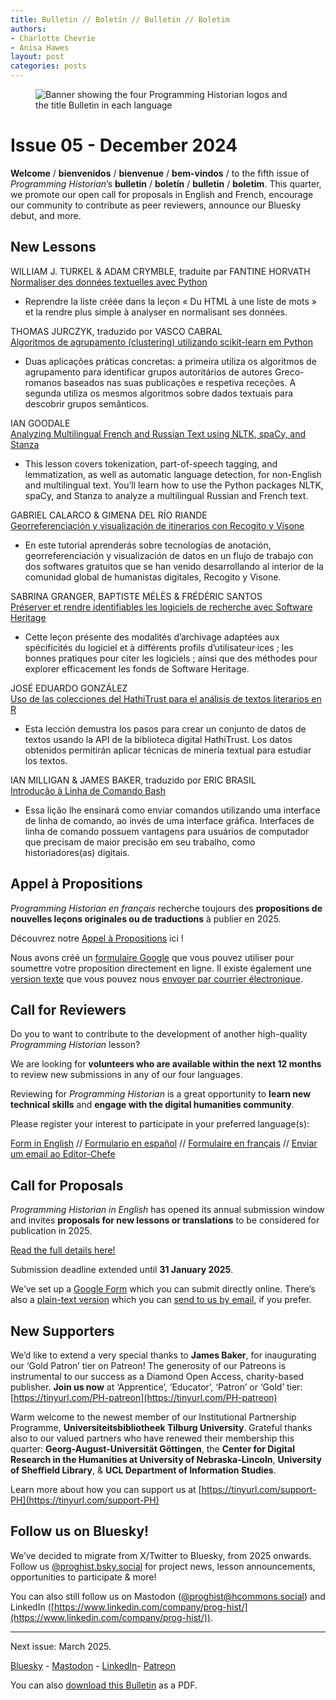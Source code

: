```yaml
---
title: Bulletin // Boletín // Bulletin // Boletim
authors: 
- Charlotte Chevrie
- Anisa Hawes
layout: post
categories: posts 
---
```


<p><figure><img src="/images/blog/ph-bulletin-banner.png" alt="Banner showing the four Programming Historian logos and the title Bulletin in each language "/><figcaption></figcaption> </figure></p>

# Issue 05 - December 2024

**Welcome** / **bienvenidos** / **bienvenue** / **bem-vindos** / to the fifth issue of _Programming Historian_’s **bulletin** / **boletín** / **bulletin** / **boletim**. This quarter, we promote our open call for proposals in English and French, encourage our community to contribute as peer reviewers, announce our Bluesky debut, and more.

## New Lessons    

WILLIAM J. TURKEL & ADAM CRYMBLE, traduite par FANTINE HORVATH    
[Normaliser des données textuelles avec Python](https://doi.org/10.46430/phfr0033)
- Reprendre la liste créée dans la leçon «&nbsp;Du HTML à une liste de mots&nbsp;» et la rendre plus simple à analyser en normalisant ses données.   

THOMAS JURCZYK, traduzido por VASCO CABRAL    
[Algoritmos de agrupamento (clustering) utilizando scikit-learn em Python](https://doi.org/10.46430/phpt0048)
- Duas aplicações práticas concretas: a primeira utiliza os algoritmos de agrupamento para identificar grupos autoritários de autores Greco-romanos baseados nas suas publicações e respetiva receções. A segunda utiliza os mesmos algoritmos sobre dados textuais para descobrir grupos semânticos.

IAN GOODALE    
[Analyzing Multilingual French and Russian Text using NLTK, spaCy, and Stanza](https://doi.org/10.46430/phen0121)
- This lesson covers tokenization, part-of-speech tagging, and lemmatization, as well as automatic language detection, for non-English and multilingual text. You’ll learn how to use the Python packages NLTK, spaCy, and Stanza to analyze a multilingual Russian and French text.

GABRIEL CALARCO & GIMENA DEL RÍO RIANDE    
[Georreferenciación y visualización de itinerarios con Recogito y Visone](https://doi.org/10.46430/phes0067)
- En este tutorial aprenderás sobre tecnologías de anotación, georreferenciación y visualización de datos en un flujo de trabajo con dos softwares gratuitos que se han venido desarrollando al interior de la comunidad global de humanistas digitales, Recogito y Visone. 

SABRINA GRANGER, BAPTISTE MÉLÈS & FRÉDÉRIC SANTOS    
[Préserver et rendre identifiables les logiciels de recherche avec Software Heritage](https://doi.org/10.46430/phfr0034)
- Cette leçon présente des modalités d’archivage adaptées aux spécificités du logiciel et à différents profils d’utilisateur·ices&nbsp;; les bonnes pratiques pour citer les logiciels&nbsp;; ainsi que des méthodes pour explorer efficacement les fonds de Software Heritage.

JOSÉ EDUARDO GONZÁLEZ    
[Uso de las colecciones del HathiTrust para el análisis de textos literarios en R](https://doi.org/10.46430/phes0068)
- Esta lección demustra los pasos para crear un conjunto de datos de textos usando la API de la biblioteca digital HathiTrust. Los datos obtenidos permitirán aplicar técnicas de minería textual para estudiar los textos.

IAN MILLIGAN & JAMES BAKER, traduzido por ERIC BRASIL    
[Introdução à Linha de Comando Bash](https://doi.org/10.46430/phpt0049)
- Essa lição lhe ensinará como enviar comandos utilizando uma interface de linha de comando, ao invés de uma interface gráfica. Interfaces de linha de comando possuem vantagens para usuários de computador que precisam de maior precisão em seu trabalho, como historiadores(as) digitais.

## Appel à Propositions

_Programming Historian en français_ recherche toujours des **propositions de nouvelles leçons originales ou de traductions** à publier en 2025.

Découvrez notre [Appel à Propositions](https://programminghistorian.org/posts/appel-a-propositions) ici&nbsp;!

Nous avons créé un [formulaire Google](https://forms.gle/XG7sXu7EaCbnwAd56) que vous pouvez utiliser pour soumettre votre proposition directement en ligne. Il existe également une [version texte](https://programminghistorian.org/assets/forms/formulaire-lecon.txt) que vous pouvez nous [envoyer par courrier électronique](mailto:francais@programminghistorian.org).

## Call for Reviewers

Do you to want to contribute to the development of another high-quality _Programming Historian_ lesson? 

We are looking for **volunteers who are available within the next 12 months** to review new submissions in any of our four languages.

Reviewing for _Programming Historian_ is a great opportunity to **learn new technical skills** and **engage with the digital humanities community**. 

Please register your interest to participate in your preferred language(s):

[Form in English](https://forms.gle/9nPjy9t8Bzf2FUdy9) // [Formulario en español](https://forms.gle/u3BS29FqH84bMxP37) // [Formulaire en français](https://forms.gle/u3BS29FqH84bMxP37) // [Enviar um email ao Editor-Chefe](mailto:portugues@programminghistorian.org)

## Call for Proposals

_Programming Historian in English_ has opened its annual submission window and invites **proposals for new lessons or translations** to be considered for publication in 2025. 

[Read the full details here!](https://programminghistorian.org/posts/en-call-for-proposals)

Submission deadline extended until **31 January 2025**.

We’ve set up a [Google Form](https://tinyurl.com/en-ph-proposals-2024) which you can submit directly online. There’s also a [plain-text version](https://programminghistorian.org/assets/forms/Lesson.Query.Form.txt) which you can [send to us by email](mailto:english@programminghistorian.org), if you prefer.

## New Supporters

We’d like to extend a very special thanks to **James Baker**, for inaugurating our ‘Gold Patron’ tier on Patreon! The generosity of our Patreons is instrumental to our success as a Diamond Open Access, charity-based publisher. **Join us now** at ‘Apprentice’, ‘Educator’, ‘Patron’ or ‘Gold’ tier: [https://tinyurl.com/PH-patreon](https://tinyurl.com/PH-patreon)

Warm welcome to the newest member of our Institutional Partnership Programme, **Universiteitsbibliotheek Tilburg University**. Grateful thanks also to our valued partners who have renewed their membership this quarter: **Georg-August-Universität Göttingen**, the **Center for Digital Research in the Humanities at University of Nebraska-Lincoln**, **University of Sheffield Library**, & **UCL Department of Information Studies**.

Learn more about how you can support us at [https://tinyurl.com/support-PH](https://tinyurl.com/support-PH)

## Follow us on Bluesky!

We’ve decided to migrate from X/Twitter to Bluesky, from 2025 onwards. Follow us [@proghist.bsky.social](https://bsky.app/profile/proghist.bsky.social) for project news, lesson announcements, opportunities to participate & more!

You can also still follow us on Mastodon ([@proghist@hcommons.social](https://hcommons.social/@proghist)) and LinkedIn ([https://www.linkedin.com/company/prog-hist/](https://www.linkedin.com/company/prog-hist/)).

------    
Next issue: March 2025. 

[Bluesky](https://bsky.app/profile/proghist.bsky.social) - [Mastodon](https://hcommons.social/@proghist) - [LinkedIn](https://www.linkedin.com/company/prog-hist/)- [Patreon](https://www.patreon.com/theprogramminghistorian)

You can also [download this Bulletin](/assets/bulletin/2024-12-13-bulletin-issue-05.pdf) as a PDF.
